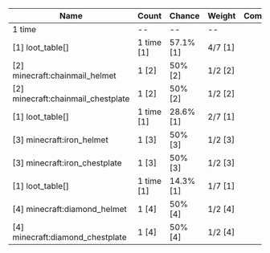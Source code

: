 | Name                               | Count      | Chance    | Weight  | Comment |
| ---------------------------------- | ---------- | --------- | ------- | ------- |
| 1 time                             |         -- |        -- |      -- |         |
| [1] loot_table[]                   | 1 time [1] | 57.1% [1] | 4/7 [1] |         |
| [2] minecraft:chainmail_helmet     |      1 [2] |   50% [2] | 1/2 [2] |         |
| [2] minecraft:chainmail_chestplate |      1 [2] |   50% [2] | 1/2 [2] |         |
| [1] loot_table[]                   | 1 time [1] | 28.6% [1] | 2/7 [1] |         |
| [3] minecraft:iron_helmet          |      1 [3] |   50% [3] | 1/2 [3] |         |
| [3] minecraft:iron_chestplate      |      1 [3] |   50% [3] | 1/2 [3] |         |
| [1] loot_table[]                   | 1 time [1] | 14.3% [1] | 1/7 [1] |         |
| [4] minecraft:diamond_helmet       |      1 [4] |   50% [4] | 1/2 [4] |         |
| [4] minecraft:diamond_chestplate   |      1 [4] |   50% [4] | 1/2 [4] |         |